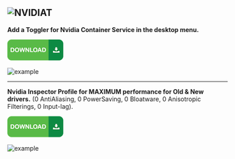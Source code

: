 ![NVIDIAT](https://github.com/gzmatte/NVIDIA/assets/117684932/9f3d8ae3-182d-4c24-ba64-1fbcb163ab30)
-----------------
**Add a Toggler for Nvidia Container Service in the desktop menu.**

[<img src="https://github.com/gzmatte/trash/blob/main/48wx.png">](https://github.com/gzmatte/Nvidia/releases/download/NvContainer/NvContainer.bat)

![example](https://github.com/gzmatte/NvidiaTweaks/assets/117684932/17595d45-d39c-431a-b214-b6588442de19)

-----

**Nvidia Inspector Profile for MAXIMUM performance for Old & New drivers.**
(0 AntiAliasing, 0 PowerSaving, 0 Bloatware, 0 Anisotropic Filterings, 0 Input-lag).

[<img src="https://github.com/gzmatte/trash/blob/main/48wx.png">](https://github.com/gzmatte/Nvidia/releases/download/NvContainer/NIPS.zip)

![example](-link)
